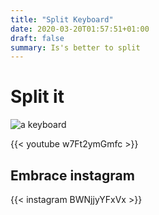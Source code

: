 ```yaml
---
title: "Split Keyboard"
date: 2020-03-20T01:57:51+01:00
draft: false
summary: Is's better to split
---
```

# Split it

![a keyboard](rozsda.jpg)

{{< youtube w7Ft2ymGmfc >}}

## Embrace instagram

{{< instagram BWNjjyYFxVx >}}
